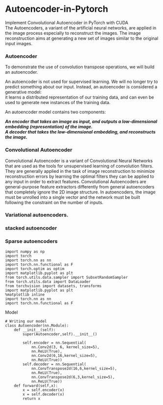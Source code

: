 # Autoencoder-in-Pytorch
Implement Convolutional Autoencoder in PyTorch with CUDA   
The Autoencoders, a variant of the artificial neural networks, are applied in the image process especially to reconstruct the images.
The image reconstruction aims at generating a new set of images similar to the original input images.  

### Autoencoder  
To demonstrate the use of convolution transpose operations, we will build an autoencoder.  

An autoencoder is not used for supervised learning. We will no longer try to predict something about our input. Instead, an autoencoder is considered a generative model:  
it learns a distributed representation of our training data, and can even be used to generate new instances of the training data.  

An autoencoder model contains two components:  

***An encoder that takes an image as input, and outputs a low-dimensional embedding (representation) of the image.  
A decoder that takes the low-dimensional embedding, and reconstructs the image.***

### Convolutional Autoencoder  
Convolutional Autoencoder is a variant of Convolutional Neural Networks that are used as the tools for unsupervised learning of convolution filters.
They are generally applied in the task of image reconstruction to minimize reconstruction errors by learning the optimal filters they can be applied to any input in order to extract features. Convolutional Autoencoders are general-purpose feature extractors differently from general autoencoders that completely ignore the 2D image structure. In autoencoders, the image must be unrolled into a single vector and the network must be built following the constraint on the number of inputs.  

### Variational autoencoders.
### stacked autoencoder

### Sparse autoencoders

```
import numpy as np
import torch
import torch.nn as nn
import torch.nn.functional as F
import torch.optim as optim
import matplotlib.pyplot as plt
from torch.utils.data.sampler import SubsetRandomSampler
from torch.utils.data import DataLoader
from torchvision import datasets, transforms
import matplotlib.pyplot as plt
%matplotlib inline
import torch.nn as nn
import torch.nn.functional as F
```
Model
```
# Writing our model
class Autoencoder(nn.Module):
    def __init__(self):
        super(Autoencoder,self).__init__()
        
        self.encoder = nn.Sequential(
            nn.Conv2d(3, 6, kernel_size=5),
            nn.ReLU(True),
            nn.Conv2d(6,16,kernel_size=5),
            nn.ReLU(True))
        self.decoder = nn.Sequential(             
            nn.ConvTranspose2d(16,6,kernel_size=5),
            nn.ReLU(True),
            nn.ConvTranspose2d(6,3,kernel_size=5),
            nn.ReLU(True))
    def forward(self,x):
        x = self.encoder(x)
        x = self.decoder(x)
        return x
```


